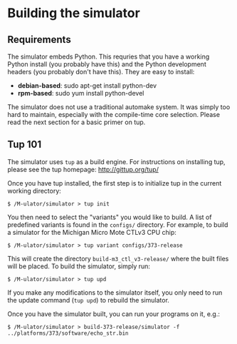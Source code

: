 Building the simulator
======================

Requirements
------------

The simulator embeds Python. This requries that you have a working Python
install (you probably have this) and the Python development headers (you
probably don't have this). They are easy to install:

 * __debian-based__: sudo apt-get install python-dev
 * __rpm-based__: sudo yum install python-devel

The simulator does not use a traditional automake system. It was simply too
hard to maintain, especially with the compile-time core selection. Please read
the next section for a basic primer on tup.

Tup 101
-------

The simulator uses `tup` as a build engine. For instructions on installing tup,
please see the tup homepage: http://gittup.org/tup/

Once you have tup installed, the first step is to initialize tup in the current
working directory:

    $ /M-ulator/simulator > tup init

You then need to select the "variants" you would like to build. A list of
predefined variants is found in the `configs/` directory. For example, to build
a simulator for the Michigan Micro Mote CTLv3 CPU chip:

    $ /M-ulator/simulator > tup variant configs/373-release

This will create the directory `build-m3_ctl_v3-release/` where the built files
will be placed. To build the simulator, simply run:

    $ /M-ulator/simulator > tup upd

If you make any modifications to the simulator itself, you only need to run the
update command (`tup upd`) to rebuild the simulator.

Once you have the simulator built, you can run your programs on it, e.g.:

    $ /M-ulator/simulator > build-373-release/simulator -f ../platforms/373/software/echo_str.bin
